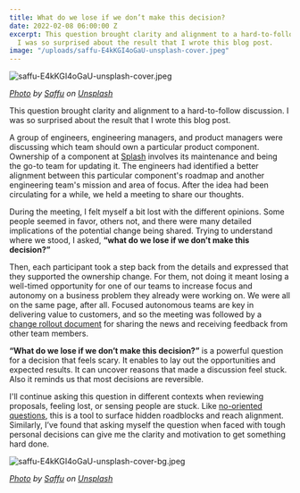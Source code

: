 ```yaml
---
title: What do we lose if we don’t make this decision?
date: 2022-02-08 06:00:00 Z
excerpt: This question brought clarity and alignment to a hard-to-follow discussion.
  I was so surprised about the result that I wrote this blog post.
image: "/uploads/saffu-E4kKGI4oGaU-unsplash-cover.jpeg"
---
```


![saffu-E4kKGI4oGaU-unsplash-cover.jpeg](/uploads/saffu-E4kKGI4oGaU-unsplash-cover.jpeg)

*[Photo](https://unsplash.com/photos/E4kKGI4oGaU) by [Saffu](https://unsplash.com/@saffu?utm_source=unsplash&utm_medium=referral&utm_content=creditCopyText) on [Unsplash](https://unsplash.com/s/photos/movement?utm_source=unsplash&utm_medium=referral&utm_content=creditCopyText)*

This question brought clarity and alignment to a hard-to-follow discussion. I was so surprised about the result that I wrote this blog post.

A group of engineers, engineering managers, and product managers were discussing which team should own a particular product component. Ownership of a component at [Splash](https://splashthat.com/) involves its maintenance and being the go-to team for updating it. The engineers had identified a better alignment between this particular component's roadmap and another engineering team's mission and area of focus. After the idea had been circulating for a while, we held a meeting to share our thoughts.

During the meeting, I felt myself a bit lost with the different opinions. Some people seemed in favor, others not, and there were many detailed implications of the potential change being shared. Trying to understand where we stood, I asked, **“what do we lose if we don’t make this decision?”**

Then, each participant took a step back from the details and expressed that they supported the ownership change. For them, not doing it meant losing a well-timed opportunity for one of our teams to increase focus and autonomy on a business problem they already were working on. We were all on the same page, after all. Focused autonomous teams are key in delivering value to customers, and so the meeting was followed by a [change rollout document](https://guillermodelapuente.com/blog/change-rollout-document/) for sharing the news and receiving feedback from other team members.

**“What do we lose if we don’t make this decision?”** is a powerful question for a decision that feels scary. It enables to lay out the opportunities and expected results. It can uncover reasons that made a discussion feel stuck. Also it reminds us that most decisions are reversible.

I'll continue asking this question in different contexts when reviewing proposals, feeling lost, or sensing people are stuck. Like [no-oriented questions](https://guillermodelapuente.com/blog/no-oriented-questions-to-get-others-to-act/), this is a tool to surface hidden roadblocks and reach alignment. Similarly, I’ve found that asking myself the question when faced with tough personal decisions can give me the clarity and motivation to get something hard done.

![saffu-E4kKGI4oGaU-unsplash-cover-bg.jpeg](/uploads/saffu-E4kKGI4oGaU-unsplash-cover-bg.jpeg)

*[Photo](https://unsplash.com/photos/E4kKGI4oGaU) by [Saffu](https://unsplash.com/@saffu?utm_source=unsplash&utm_medium=referral&utm_content=creditCopyText) on [Unsplash](https://unsplash.com/s/photos/movement?utm_source=unsplash&utm_medium=referral&utm_content=creditCopyText)*